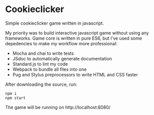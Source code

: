 # Cookieclicker
Simple cookieclicker game written in javascript.

My priority was to build interactive javascript game without using any frameworks. 
Game core is written in pure ES6, but I've used some depedencies to make my workflow more professional:

 - Mocha and chai to write tests
 - JSdoc to automatically generate documentation 
 - Standard.js to lint my code 
 - Webpack to bundle all files into one
 - Pug and Stylus preprocessors to write HTML and CSS faster

After downloading the source, run:
```node
npm i
npm start
```
The game will be running on http://localhost:8080/
